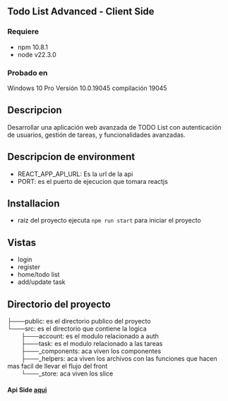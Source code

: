 ## Todo List Advanced - Client Side
### Requiere
- npm 10.8.1
- node v22.3.0

### Probado en 
Windows 10 Pro Versión	10.0.19045 compilación 19045

## Descripcion
Desarrollar una aplicación web avanzada de TODO List con autenticación de
usuarios, gestión de tareas, y funcionalidades avanzadas.

## Descripcion de environment
- REACT_APP_API_URL: Es la url de la api
- PORT: es el puerto de ejecucion que tomara reactjs

## Installacion

- raiz del proyecto ejecuta ```npm run start``` para iniciar el proyecto

## Vistas
- login
- register
- home/todo list
- add/update task

## Directorio del proyecto
├───public: es el directorio publico del proyecto<br> 
└───src: es el directorio que contiene la logica<br> 
&nbsp;&nbsp;&nbsp;&nbsp;&nbsp;&nbsp;&nbsp;&nbsp;├───account: es el modulo relacionado a auth<br>
&nbsp;&nbsp;&nbsp;&nbsp;&nbsp;&nbsp;&nbsp;&nbsp;├───task: es el modulo relacionado a las tareas<br>
&nbsp;&nbsp;&nbsp;&nbsp;&nbsp;&nbsp;&nbsp;&nbsp;├───_components: aca viven los componentes<br>
&nbsp;&nbsp;&nbsp;&nbsp;&nbsp;&nbsp;&nbsp;&nbsp;├───_helpers: aca viven los archivos con las funciones que hacen mas facil de llevar el flujo del front<br>
&nbsp;&nbsp;&nbsp;&nbsp;&nbsp;&nbsp;&nbsp;&nbsp;└───_store: aca viven los slice<br>

#### Api Side [aqui](https://github.com/azael-terminal-logistics/todo-list)